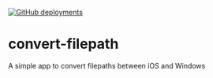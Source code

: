 [![GitHub deployments](https://img.shields.io/github/deployments/r0b4dams/convert-filepath/github-pages?logo=github&label=deploy)](https://r0b4dams.github.io/convert-filepath/)

# convert-filepath

A simple app to convert filepaths between iOS and Windows 
